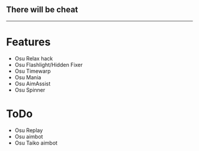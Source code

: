 ## There will be cheat
-----

# Features

* Osu Relax hack
* Osu Flashlight/Hidden Fixer
* Osu Timewarp
* Osu Mania
* Osu AimAssist
* Osu Spinner

# ToDo

* Osu Replay
* Osu aimbot
* Osu Taiko aimbot
